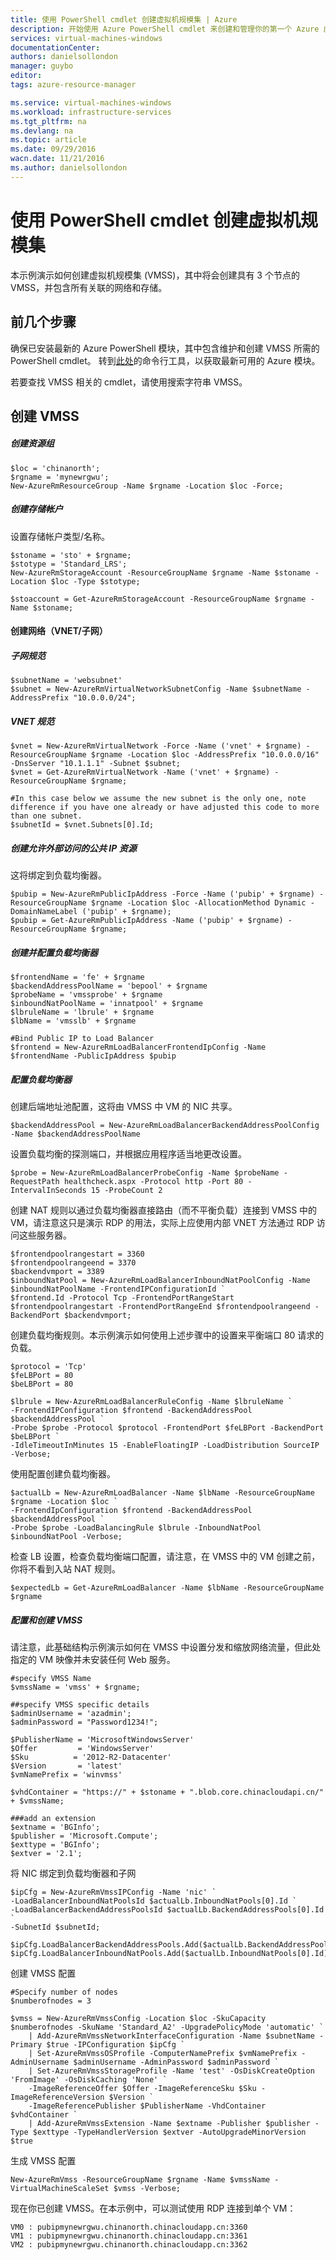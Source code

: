 ```yaml
---
title: 使用 PowerShell cmdlet 创建虚拟机规模集 | Azure
description: 开始使用 Azure PowerShell cmdlet 来创建和管理你的第一个 Azure 虚拟机规模集
services: virtual-machines-windows
documentationCenter: 
authors: danielsollondon
manager: guybo
editor: 
tags: azure-resource-manager

ms.service: virtual-machines-windows
ms.workload: infrastructure-services
ms.tgt_pltfrm: na
ms.devlang: na
ms.topic: article
ms.date: 09/29/2016
wacn.date: 11/21/2016
ms.author: danielsollondon
---
```


# 使用 PowerShell cmdlet 创建虚拟机规模集

本示例演示如何创建虚拟机规模集 (VMSS)，其中将会创建具有 3 个节点的 VMSS，并包含所有关联的网络和存储。

## 前几个步骤
确保已安装最新的 Azure PowerShell 模块，其中包含维护和创建 VMSS 所需的 PowerShell cmdlet。
转到[此处](http://aka.ms/webpi-azps)的命令行工具，以获取最新可用的 Azure 模块。

若要查找 VMSS 相关的 cmdlet，请使用搜索字符串 VMSS。

## 创建 VMSS

##### 创建资源组

    $loc = 'chinanorth';
    $rgname = 'mynewrgwu';
    New-AzureRmResourceGroup -Name $rgname -Location $loc -Force;

##### 创建存储帐户

设置存储帐户类型/名称。

    $stoname = 'sto' + $rgname;
    $stotype = 'Standard_LRS';
    New-AzureRmStorageAccount -ResourceGroupName $rgname -Name $stoname -Location $loc -Type $stotype;

    $stoaccount = Get-AzureRmStorageAccount -ResourceGroupName $rgname -Name $stoname;

#### 创建网络（VNET/子网）

##### 子网规范

    $subnetName = 'websubnet'
    $subnet = New-AzureRmVirtualNetworkSubnetConfig -Name $subnetName -AddressPrefix "10.0.0.0/24";

##### VNET 规范

    $vnet = New-AzureRmVirtualNetwork -Force -Name ('vnet' + $rgname) -ResourceGroupName $rgname -Location $loc -AddressPrefix "10.0.0.0/16" -DnsServer "10.1.1.1" -Subnet $subnet;
    $vnet = Get-AzureRmVirtualNetwork -Name ('vnet' + $rgname) -ResourceGroupName $rgname;

    #In this case below we assume the new subnet is the only one, note difference if you have one already or have adjusted this code to more than one subnet.
    $subnetId = $vnet.Subnets[0].Id;

##### 创建允许外部访问的公共 IP 资源

这将绑定到负载均衡器。

    $pubip = New-AzureRmPublicIpAddress -Force -Name ('pubip' + $rgname) -ResourceGroupName $rgname -Location $loc -AllocationMethod Dynamic -DomainNameLabel ('pubip' + $rgname);
    $pubip = Get-AzureRmPublicIpAddress -Name ('pubip' + $rgname) -ResourceGroupName $rgname;

##### 创建并配置负载均衡器

    $frontendName = 'fe' + $rgname
    $backendAddressPoolName = 'bepool' + $rgname
    $probeName = 'vmssprobe' + $rgname
    $inboundNatPoolName = 'innatpool' + $rgname
    $lbruleName = 'lbrule' + $rgname
    $lbName = 'vmsslb' + $rgname

    #Bind Public IP to Load Balancer
    $frontend = New-AzureRmLoadBalancerFrontendIpConfig -Name $frontendName -PublicIpAddress $pubip

##### 配置负载均衡器
创建后端地址池配置，这将由 VMSS 中 VM 的 NIC 共享。

    $backendAddressPool = New-AzureRmLoadBalancerBackendAddressPoolConfig -Name $backendAddressPoolName

设置负载均衡的探测端口，并根据应用程序适当地更改设置。

    $probe = New-AzureRmLoadBalancerProbeConfig -Name $probeName -RequestPath healthcheck.aspx -Protocol http -Port 80 -IntervalInSeconds 15 -ProbeCount 2

创建 NAT 规则以通过负载均衡器直接路由（而不平衡负载）连接到 VMSS 中的 VM，请注意这只是演示 RDP 的用法，实际上应使用内部 VNET 方法通过 RDP 访问这些服务器。

    $frontendpoolrangestart = 3360
    $frontendpoolrangeend = 3370
    $backendvmport = 3389
    $inboundNatPool = New-AzureRmLoadBalancerInboundNatPoolConfig -Name $inboundNatPoolName -FrontendIPConfigurationId `
    $frontend.Id -Protocol Tcp -FrontendPortRangeStart $frontendpoolrangestart -FrontendPortRangeEnd $frontendpoolrangeend -BackendPort $backendvmport;

创建负载均衡规则。本示例演示如何使用上述步骤中的设置来平衡端口 80 请求的负载。

    $protocol = 'Tcp'
    $feLBPort = 80
    $beLBPort = 80

    $lbrule = New-AzureRmLoadBalancerRuleConfig -Name $lbruleName `
    -FrontendIPConfiguration $frontend -BackendAddressPool $backendAddressPool `
    -Probe $probe -Protocol $protocol -FrontendPort $feLBPort -BackendPort $beLBPort `
    -IdleTimeoutInMinutes 15 -EnableFloatingIP -LoadDistribution SourceIP -Verbose;

使用配置创建负载均衡器。

    $actualLb = New-AzureRmLoadBalancer -Name $lbName -ResourceGroupName $rgname -Location $loc `
    -FrontendIpConfiguration $frontend -BackendAddressPool $backendAddressPool `
    -Probe $probe -LoadBalancingRule $lbrule -InboundNatPool $inboundNatPool -Verbose;

检查 LB 设置，检查负载均衡端口配置，请注意，在 VMSS 中的 VM 创建之前，你将不看到入站 NAT 规则。

    $expectedLb = Get-AzureRmLoadBalancer -Name $lbName -ResourceGroupName $rgname

##### 配置和创建 VMSS

请注意，此基础结构示例演示如何在 VMSS 中设置分发和缩放网络流量，但此处指定的 VM 映像并未安装任何 Web 服务。

    #specify VMSS Name
    $vmssName = 'vmss' + $rgname;

    ##specify VMSS specific details
    $adminUsername = 'azadmin';
    $adminPassword = "Password1234!";

    $PublisherName = 'MicrosoftWindowsServer'
    $Offer         = 'WindowsServer'
    $Sku          = '2012-R2-Datacenter'
    $Version       = 'latest'
    $vmNamePrefix = 'winvmss'

    $vhdContainer = "https://" + $stoname + ".blob.core.chinacloudapi.cn/" + $vmssName;

    ###add an extension
    $extname = 'BGInfo';
    $publisher = 'Microsoft.Compute';
    $exttype = 'BGInfo';
    $extver = '2.1';

将 NIC 绑定到负载均衡器和子网

    $ipCfg = New-AzureRmVmssIPConfig -Name 'nic' `
    -LoadBalancerInboundNatPoolsId $actualLb.InboundNatPools[0].Id `
    -LoadBalancerBackendAddressPoolsId $actualLb.BackendAddressPools[0].Id `
    -SubnetId $subnetId;

    $ipCfg.LoadBalancerBackendAddressPools.Add($actualLb.BackendAddressPools[0].Id);
    $ipCfg.LoadBalancerInboundNatPools.Add($actualLb.InboundNatPools[0].Id);

创建 VMSS 配置

    #Specify number of nodes
    $numberofnodes = 3

    $vmss = New-AzureRmVmssConfig -Location $loc -SkuCapacity $numberofnodes -SkuName 'Standard_A2' -UpgradePolicyMode 'automatic' `
        | Add-AzureRmVmssNetworkInterfaceConfiguration -Name $subnetName -Primary $true -IPConfiguration $ipCfg `
        | Set-AzureRmVmssOSProfile -ComputerNamePrefix $vmNamePrefix -AdminUsername $adminUsername -AdminPassword $adminPassword `
        | Set-AzureRmVmssStorageProfile -Name 'test' -OsDiskCreateOption 'FromImage' -OsDiskCaching 'None' `
        -ImageReferenceOffer $Offer -ImageReferenceSku $Sku -ImageReferenceVersion $Version `
        -ImageReferencePublisher $PublisherName -VhdContainer $vhdContainer `
        | Add-AzureRmVmssExtension -Name $extname -Publisher $publisher -Type $exttype -TypeHandlerVersion $extver -AutoUpgradeMinorVersion $true

生成 VMSS 配置

    New-AzureRmVmss -ResourceGroupName $rgname -Name $vmssName -VirtualMachineScaleSet $vmss -Verbose;

现在你已创建 VMSS。在本示例中，可以测试使用 RDP 连接到单个 VM：

    VM0 : pubipmynewrgwu.chinanorth.chinacloudapp.cn:3360
    VM1 : pubipmynewrgwu.chinanorth.chinacloudapp.cn:3361
    VM2 : pubipmynewrgwu.chinanorth.chinacloudapp.cn:3362

<!---HONumber=Mooncake_0425_2016-->